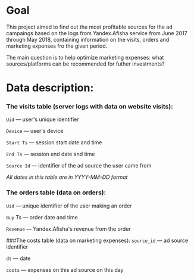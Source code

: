 # Goal

This project aimed to find out the most profitable sources for the ad campaings based on the logs from Yandex.Afisha service from June 2017 through May 2018, containing information on the visits, orders and marketing expenses fro the given period.

The main question is to help optimize marketing expenses: what sources/platforms can be recommended for futher investments? 

# Data description:

### The visits table (server logs with data on website visits):

`Uid` — user's unique identifier

`Device` — user's device

`Start Ts` — session start date and time

`End Ts` — session end date and time

`Source Id` — identifier of the ad source the user came from
 
*All dates in this table are in YYYY-MM-DD format*

### The orders table (data on orders):
`Uid` — unique identifier of the user making an order

`Buy` Ts — order date and time

`Revenue` — Yandex.Afisha's revenue from the order
 
###The costs table (data on marketing expenses):
`source_id` — ad source identifier

`dt` — date

`costs` — expenses on this ad source on this day
